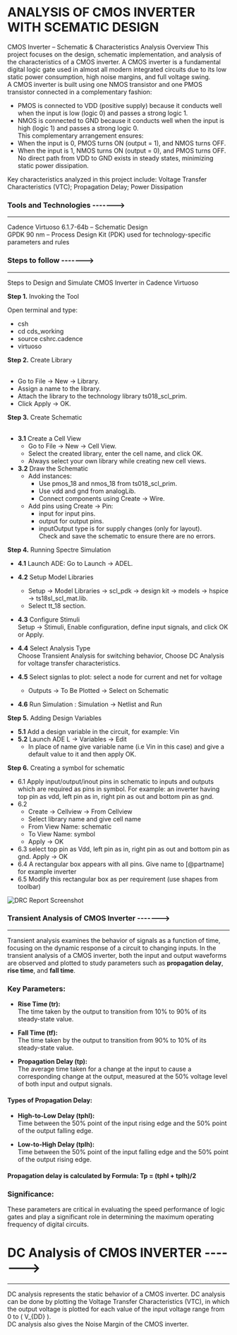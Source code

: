 # ANALYSIS OF CMOS INVERTER WITH SCEMATIC DESIGN

CMOS Inverter – Schematic & Characteristics Analysis
Overview
This project focuses on the design, schematic implementation, and analysis of the characteristics of a CMOS inverter. A CMOS inverter is a fundamental digital logic gate used in almost all modern integrated circuits due to its low static power consumption, high noise margins, and full voltage swing.<br>
A CMOS inverter is built using one NMOS transistor and one PMOS transistor connected in a complementary fashion:
- PMOS is connected to VDD (positive supply) because it conducts well when the input is low (logic 0) and passes a strong logic 1.<br>
- NMOS is connected to GND because it conducts well when the input is high (logic 1) and passes a strong logic 0.<br>
This complementary arrangement ensures:
- When the input is 0, PMOS turns ON (output = 1), and NMOS turns OFF.<br>
- When the input is 1, NMOS turns ON (output = 0), and PMOS turns OFF.<br>
No direct path from VDD to GND exists in steady states, minimizing static power dissipation.

Key characteristics analyzed in this project include:
Voltage Transfer Characteristics (VTC);
Propagation Delay;
Power Dissipation

### Tools and Technologies ------->
---
Cadence Virtuoso 6.1.7-64b – Schematic Design <br>
GPDK 90 nm – Process Design Kit (PDK) used for technology-specific parameters and rules

### Steps to follow ------->
---
Steps to Design and Simulate CMOS Inverter in Cadence Virtuoso<br>

**Step 1.** Invoking the Tool<br>

Open terminal and type:<br>
- csh<br>
- cd cds_working<br>
- source cshrc.cadence<br>
- virtuoso<br>

**Step 2.** Create Library<br>
<br>
- Go to File → New → Library.<br>
- Assign a name to the library.<br>
- Attach the library to the technology library ts018_scl_prim.<br>
- Click Apply → OK.<br>

**Step 3.** Create Schematic<br>
<br>
- **3.1** Create a Cell View<br>
    - Go to File → New → Cell View.<br>
    - Select the created library, enter the cell name, and click OK.<br>
    - Always select your own library while creating new cell views.<br>
- **3.2** Draw the Schematic<br>
    - Add instances:<br>
        - Use pmos_18 and nmos_18 from ts018_scl_prim.<br>
        - Use vdd and gnd from analogLib.<br>
        - Connect components using Create → Wire.<br>
    - Add pins using Create → Pin:<br>
        - input for input pins.<br>
        - output for output pins.<br>
        - inputOutput type is for supply changes (only for layout).<br>
Check and save the schematic to ensure there are no errors.<br>

**Step 4.** Running Spectre Simulation<br>
- **4.1** Launch ADE: Go to Launch → ADEL.<br>
- **4.2** Setup Model Libraries<br>
    -  Setup → Model Libraries → scl_pdk → design kit → models → hspice → ts18sl_scl_mat.lib.<br>
    -  Select tt_18 section.<br>

- **4.3** Configure Stimuli<br>
    Setup → Stimuli, Enable configuration, define input signals, and click OK or Apply.<br>

- **4.4** Select Analysis Type<br>
Choose Transient Analysis for switching behavior, Choose DC Analysis for voltage transfer characteristics.<br>
- **4.5** Select signlas to plot: select a node for current and net for voltage<br>
    - Outputs -> To Be Plotted -> Select on Schematic<br>
- **4.6** Run Simulation : Simulation -> Netlist and Run<br>

**Step 5.** Adding Design Variables<br>
- **5.1** Add a design variable in the circuit, for example: Vin <br>
- **5.2** Launch ADE L -> Variables -> Edit<br>
    - In place of name give variable name (i.e Vin in this case) and give a default value to it and then apply OK.<br>

**Step 6.** Creating a symbol for schematic<br>
- 6.1 Apply input/output/inout pins in schematic to inputs and outputs which are required as pins in symbol. For example: an inverter having top pin as vdd, left pin as in, right pin as out and bottom pin as gnd.
- 6.2<br>
    - Create -> Cellview -> From Cellview<br>
    - Select library name and give cell name<br>
    - From View Name: schematic<br>
    - To View Name: symbol<br>
    - Apply -> OK<br>
- 6.3 select top pin as Vdd, left pin as in, right pin as out and bottom pin as gnd. Apply -> OK<br>
- 6.4 A rectangular box appears with all pins. Give name to [@partname] for example inverter<br>
- 6.5 Modify this rectangular box as per requirement (use shapes from toolbar)<br>

![DRC Report Screenshot]()

### Transient Analysis of CMOS Inverter ------->
----
Transient analysis examines the behavior of signals as a function of time, focusing on the dynamic response of a circuit to changing inputs. In the transient analysis of a CMOS inverter, both the input and output waveforms are observed and plotted to study parameters such as **propagation delay**, **rise time**, and **fall time**.

### Key Parameters:
- **Rise Time (tr):**  
  The time taken by the output to transition from 10% to 90% of its steady-state value.<br>

- **Fall Time (tf):**  
  The time taken by the output to transition from 90% to 10% of its steady-state value.<br>

- **Propagation Delay (tp):**  
  The average time taken for a change at the input to cause a corresponding change at the output, measured at the 50% voltage level of both input and output signals.<br>

#### Types of Propagation Delay:
- **High-to-Low Delay (tphl):**  
  Time between the 50% point of the input rising edge and the 50% point of the output falling edge.<br>
  
- **Low-to-High Delay (tplh):**  
  Time between the 50% point of the input falling edge and the 50% point of the output rising edge.

#### Propagation delay is calculated by Formula: Tp = (tphl + tplh)/2


### Significance:
These parameters are critical in evaluating the speed performance of logic gates and play a significant role in determining the maximum operating frequency of digital circuits.

# DC Analysis of CMOS INVERTER ------->
---

DC analysis represents the static behavior of a CMOS inverter. DC analysis can be done by plotting the Voltage Transfer Characteristics (VTC), in which the output voltage is plotted for each value of the input voltage range from 0 to \( V_{DD} \).  
DC analysis also gives the Noise Margin of the CMOS inverter.




    
    
    
    
    
    
    
    
     
